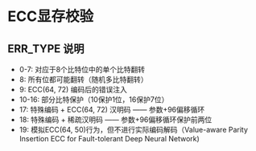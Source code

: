 # ECC显存校验

## ERR_TYPE 说明
- 0-7: 对应于8个比特位中的单个比特翻转
- 8: 所有位都可能翻转（随机多比特翻转）
- 9: ECC(64, 72) 编码后的错误注入
- 10-16: 部分比特保护（10保护1位，16保护7位）
- 17: 特殊编码 + ECC(64, 72) 汉明码 —— 参数+96偏移循环
- 18: 特殊编码 + 稀疏汉明码 —— 参数+96偏移循环保护前两位
- 19: 模拟ECC(64, 50)行为，但不进行实际编码解码（Value-aware Parity Insertion ECC for Fault-tolerant Deep Neural Network)

